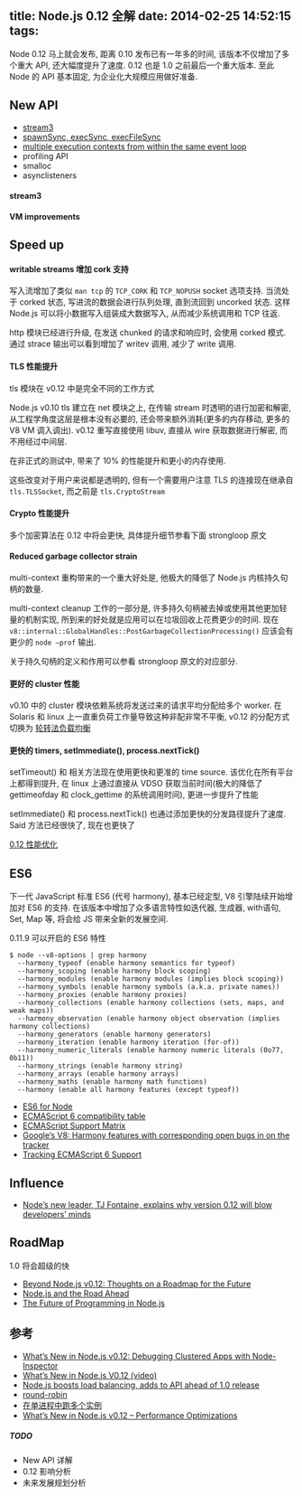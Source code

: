 title: Node.js 0.12 全解
date: 2014-02-25 14:52:15
tags:
---
Node 0.12 马上就会发布, 距离 0.10 发布已有一年多的时间, 该版本不仅增加了多个重大 API, 还大幅度提升了速度. 0.12 也是 1.0 之前最后一个重大版本. 至此 Node 的 API 基本固定, 为企业化大规模应用做好准备. 


## New API

* [stream3]()
* [spawnSync, execSync, execFileSync](http://strongloop.com/strongblog/whats-new-in-node-js-v0-12-execsync-a-synchronous-api-for-child-processes/)
* [multiple execution contexts from within the same event loop](http://strongloop.com/strongblog/whats-new-node-js-v0-12-multiple-context-execution/)
* profiling API
* smalloc
* asynclisteners

#### stream3

#### VM improvements

## Speed up

#### writable streams 增加 cork 支持
写入流增加了类似 `man tcp` 的 `TCP_CORK` 和 `TCP_NOPUSH` socket 选项支持. 当流处于 corked 状态, 写进流的数据会进行队列处理, 直到流回到 uncorked 状态. 这样 Node.js 可以将小数据写入组装成大数据写入, 从而减少系统调用和 TCP 往返.

http 模块已经进行升级, 在发送 chunked 的请求和响应时, 会使用 corked 模式. 通过 strace 输出可以看到增加了 writev 调用, 减少了 write 调用.

#### TLS 性能提升
tls 模块在 v0.12 中是完全不同的工作方式

Node.js v0.10 tls 建立在 net 模块之上, 在传输 stream 时透明的进行加密和解密, 从工程学角度这层是根本没有必要的, 还会带来额外消耗(更多的内存移动, 更多的 V8 VM 调入调出). v0.12 重写直接使用 libuv, 直接从 wire 获取数据进行解密, 而不用经过中间层. 

在非正式的测试中, 带来了 10% 的性能提升和更小的内存使用.

这些改变对于用户来说都是透明的, 但有一个需要用户注意 TLS 的连接现在继承自 `tls.TLSSocket`, 而之前是 `tls.CryptoStream`

#### Crypto 性能提升
多个加密算法在 0.12 中将会更快, 具体提升细节参看下面 strongloop 原文

#### Reduced garbage collector strain
multi-context 重构带来的一个重大好处是, 他极大的降低了 Node.js 内核持久句柄的数量.

multi-context cleanup 工作的一部分是, 许多持久句柄被去掉或使用其他更加轻量的机制实现, 
所到来的好处就是应用可以在垃圾回收上花费更少的时间. 现在 `v8::internal::GlobalHandles::PostGarbageCollectionProcessing()` 应该会有更少的 `node –prof` 输出.

关于持久句柄的定义和作用可以参看 strongloop 原文的对应部分.

#### 更好的 cluster 性能
v0.10 中的 cluster 模块依赖系统将发送过来的请求平均分配给多个 worker.
在 Solaris 和 linux 上一直重负荷工作量导致这种非配非常不平衡, v0.12 的分配方式切换为 [轮转法负载均衡](http://www.infoq.com/cn/articles/nodejs-cluster-round-robin-load-balancing)

#### 更快的 timers, setImmediate(), process.nextTick()
setTimeout() 和 相关方法现在使用更快和更准的 time source. 该优化在所有平台上都得到提升, 在 linux 上通过直接从 VDSO 获取当前时间(极大的降低了 gettimeofday 和 clock_gettime 的系统调用时间), 更进一步提升了性能

setImmediate() 和 process.nextTick() 也通过添加更快的分发路径提升了速度. Said 方法已经很快了, 现在也更快了

[0.12 性能优化](http://www.infoq.com/cn/articles/nodejs-v012-optimize-performance)


## ES6
下一代 JavaScript 标准 ES6 (代号 harmony), 基本已经定型, V8 引擎陆续开始增加对 ES6 的支持. 在该版本中增加了众多语言特性如迭代器, 生成器, with语句, Set, Map 等, 将会给 JS 带来全新的发展空间. 

0.11.9 可以开启的 ES6 特性

```
$ node --v8-options | grep harmony
  --harmony_typeof (enable harmony semantics for typeof)
  --harmony_scoping (enable harmony block scoping)
  --harmony_modules (enable harmony modules (implies block scoping))
  --harmony_symbols (enable harmony symbols (a.k.a. private names))
  --harmony_proxies (enable harmony proxies)
  --harmony_collections (enable harmony collections (sets, maps, and weak maps))
  --harmony_observation (enable harmony object observation (implies harmony collections)
  --harmony_generators (enable harmony generators)
  --harmony_iteration (enable harmony iteration (for-of))
  --harmony_numeric_literals (enable harmony numeric literals (0o77, 0b11))
  --harmony_strings (enable harmony string)
  --harmony_arrays (enable harmony arrays)
  --harmony_maths (enable harmony math functions)
  --harmony (enable all harmony features (except typeof))
```


* [ES6 for Node](http://dailyjs.com/2012/10/15/preparing-for-esnext/)
* [ECMAScript 6 compatibility table](http://kangax.github.io/es5-compat-table/es6/)
* [ECMAScript Support Matrix](http://pointedears.de/scripts/test/es-matrix/)
* [Google’s V8: Harmony features with corresponding open bugs in on the tracker](https://code.google.com/p/v8/issues/list?q=label:Harmony)
* [Tracking ECMAScript 6 Support](http://addyosmani.com/blog/tracking-es6-support/)

## Influence

* [Node’s new leader, TJ Fontaine, explains why version 0.12 will blow developers’ minds](http://venturebeat.com/2014/03/12/nodes-new-leader-tj-fontaine-explains-why-version-0-12-will-blow-developers-minds/)

## RoadMap
1.0 将会超级的快

* [Beyond Node.js v0.12: Thoughts on a Roadmap for the Future](http://strongloop.com/strongblog/node-js-v0-12-roadmap-for-the-future/)
* [Node.js and the Road Ahead](http://blog.nodejs.org/2014/01/16/nodejs-road-ahead/)
* [The Future of Programming in Node.js](http://cnodejs.org/topic/520af1c044e76d216a1dcc8a)


## 参考

* [What’s New in Node.js v0.12: Debugging Clustered Apps with Node-Inspector](http://strongloop.com/strongblog/whats-new-nodejs-v0-12-debugging-clusters/)
* [What’s New in Node.js V0.12 (video)](http://strongloop.com/developers/videos/#whats-new-in-nodejs-v012)
* [Node.js boosts load balancing, adds to API ahead of 1.0 release](http://www.infoworld.com/t/javascript/nodejs-boosts-load-balancing-adds-api-ahead-of-10-release-232105)
* [round-robin](http://strongloop.com/strongblog/whats-new-in-node-js-v0-12-cluster-round-robin-load-balancing/)
* [在单进程中跑多个实例](http://www.infoq.com/cn/articles/nodejs-v012-new-characteristic)
* [What’s New in Node.js v0.12 – Performance Optimizations](http://strongloop.com/strongblog/performance-node-js-v-0-12-whats-new/)

##### TODO

* New API 详解
* 0.12 影响分析
* 未来发展规划分析